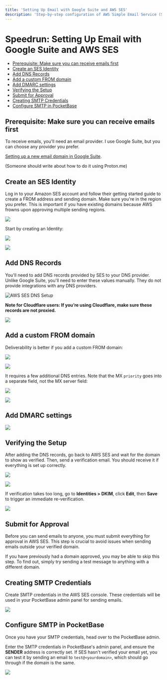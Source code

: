 ```yaml
---
title: 'Setting Up Email with Google Suite and AWS SES'
description: 'Step-by-step configuration of AWS Simple Email Service (SES) with Google Suite, including DNS records, DKIM setup, SMTP credentials, and PocketBase integration for production email delivery.'
---
```


# Speedrun: Setting Up Email with Google Suite and AWS SES

<!-- @import "[TOC]" {cmd="toc" depthFrom=2 depthTo=6 orderedList=false} -->

<!-- code_chunk_output -->

- [Prerequisite: Make sure you can receive emails first](#prerequisite-make-sure-you-can-receive-emails-first)
- [Create an SES Identity](#create-an-ses-identity)
- [Add DNS Records](#add-dns-records)
- [Add a custom FROM domain](#add-a-custom-from-domain)
- [Add DMARC settings](#add-dmarc-settings)
- [Verifying the Setup](#verifying-the-setup)
- [Submit for Approval](#submit-for-approval)
- [Creating SMTP Credentials](#creating-smtp-credentials)
- [Configure SMTP in PocketBase](#configure-smtp-in-pocketbase)

<!-- /code_chunk_output -->

## Prerequisite: Make sure you can receive emails first

To receive emails, you'll need an email provider. I use Google Suite, but you can choose any provider you prefer.

[Setting up a new email domain in Google Suite](/docs/speedruns/gs-gmail).

(Someone should write about how to do it using Proton.me)

## Create an SES Identity

Log in to your Amazon SES account and follow their getting started guide to create a FROM address and sending domain. Make sure you're in the region you prefer. This is important if you have existing domains because AWS frowns upon approving multiple sending regions.

![](2024-09-08-20-29-10.png)

Start by creating an Identity:

![](2024-09-08-20-30-52.png)

![](2024-09-08-20-33-41.png)

## Add DNS Records

You'll need to add DNS records provided by SES to your DNS provider. Unlike Google Suite, you'll need to enter these values manually. They do not provide integrations with any DNS providers.

![AWS SES DNS Setup](2024-09-03-06-20-55.png)

**Note for Cloudflare users: If you’re using Cloudflare, make sure these records are not proxied.**

![](2024-09-08-22-28-33.png)

## Add a custom FROM domain

Deliverability is better if you add a custom FROM domain:

![](2024-09-08-22-38-12.png)

![](2024-09-08-22-38-51.png)

It requires a few additional DNS entries. Note that the MX `priority` goes into a separate field, not the MX server field:

![](2024-09-08-22-41-08.png)

![](2024-09-08-22-42-35.png)

## Add DMARC settings

![](2024-09-08-22-45-05.png)

## Verifying the Setup

After adding the DNS records, go back to AWS SES and wait for the domain to show as verified. Then, send a verification email. You should receive it if everything is set up correctly.

![](2024-09-08-22-32-26.png)

![](2024-09-08-22-35-46.png)

If verification takes too long, go to **Identities > DKIM**, click **Edit**, then **Save** to trigger an immediate re-verification.

![](2024-09-08-22-33-32.png)

## Submit for Approval

Before you can send emails to anyone, you must submit everything for approval in AWS SES. This step is crucial to avoid issues when sending emails outside your verified domain.

If you have previously had a domain approved, you may be able to skip this step. To find out, simply try sending a test message to anything with a different domain.

## Creating SMTP Credentials

Create SMTP credentials in the AWS SES console. These credentials will be used in your PocketBase admin panel for sending emails.

![](2024-09-08-22-48-53.png)

## Configure SMTP in PocketBase

Once you have your SMTP credentials, head over to the PocketBase admin.

Enter the SMTP credentials in PocketBase's admin panel, and ensure the **SENDER** address is correctly set. If SES hasn't verified your email yet, you can test it by sending an email to `test@<yourdomain>`, which should go through if the domain is the same.

![](2024-09-08-22-53-02.png)
